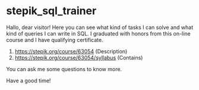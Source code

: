 # stepik_sql_trainer
Hallo, dear visitor!
Here you can see what kind of tasks I can solve and what kind of queries I can write in SQL.
I graduated with honors from this on-line course and I have qualifying certificate.

1) https://stepik.org/course/63054 (Description)
2) https://stepik.org/course/63054/syllabus (Contains)


You can ask me some questions to know more.

Have a good time!
